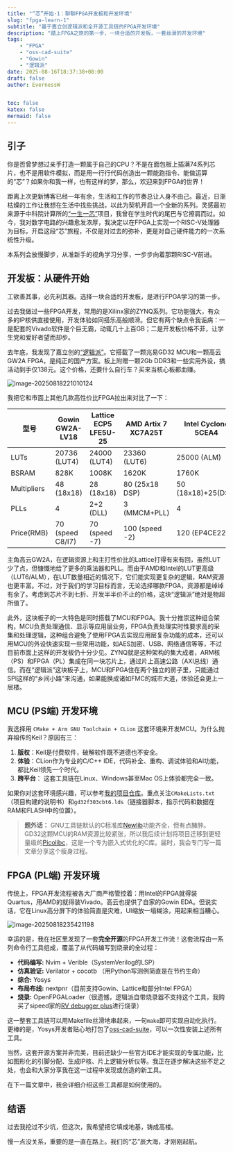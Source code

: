 ```yaml
---
title: "“芯”开始·1：聊聊FPGA开发板和开发环境"
slug: "fpga-learn-1"
subtitle: "基于嘉立创逻辑派和全开源工具链的FPGA开发环境"
description: "踏上FPGA之旅的第一步，一块合适的开发板，一套丝滑的开发环境"
tags:
    - "FPGA"
    - "oss-cad-suite"
    - "Gowin"
    - "逻辑派"
date: 2025-08-16T18:37:38+08:00
draft: false
author: EvernessW


toc: false
katex: false
mermaid: false
---
```


## 引子

你是否曾梦想过亲手打造一颗属于自己的CPU？不是在面包板上插满74系列芯片，也不是用软件模拟，而是用一行行代码创造出一颗能跑指令、能做运算的“芯”？如果你和我一样，也有这样的梦，那么，欢迎来到FPGA的世界！

距离上次更新博客已经一年有余，生活和工作的节奏总让人身不由己。最近，日渐枯燥的工作让我想在生活中找些挑战，以此为契机开启一个全新的系列。灵感最初来源于中科院计算所的[“一生一芯”](https://ysyx.oscc.cc/)项目，我曾在学生时代的尾巴与它擦肩而过。如今，我对数字电路的兴趣愈发浓厚，我决定以在FPGA上实现一个RISC-V处理器为目标，开启这段“芯”旅程，不仅是对过去的弥补，更是对自己硬件能力的一次系统性升级。

本系列会放慢脚步，从准新手的视角学习分享，一步步向着那颗RISC-V前进。

## 开发板：从硬件开始

工欲善其事，必先利其器。选择一块合适的开发板，是进行FPGA学习的第一步。

过去我做过一些FPGA开发，常用的是Xilinx家的ZYNQ系列。它功能强大，有众多的IP核供直接使用，开发体验如同搭乐高般顺滑。但它有两个缺点令我诟病：一是配套的Vivado软件是个巨无霸，动辄几十上百GB；二是开发板价格不菲，让学生党和爱好者望而却步。

去年底，我发现了嘉立创的[“逻辑派”](https://wiki.lckfb.com/zh-hans/fpga-ljpi/)。它搭载了一颗兆易GD32 MCU和一颗高云GW2A FPGA，是纯正的国产方案。板上附赠一颗2Gb DDR3和一些实用外设，搞活动到手仅138元。这个价格，还要什么自行车？买来当核心板都血赚。

![image-20250818221010124](https://img.ioyoi.me/20250826234024.webp)

我把它和市面上其他几款高性价比FPGA拉出来对比了一下：

| 型号        | **Gowin GW2A-LV18** | Lattice ECP5 LFE5U-25 | AMD Artix 7 XC7A25T | Intel Cyclone 5CEA4 |
| ----------- | ------------------- | --------------------- | ------------------- | ------------------- |
| LUTs        | 20736 (LUT4)        | 24000 (LUT4)          | 23360 (LUT6)        | 25000 (ALM)         |
| BSRAM       | 828K                | 1008K                 | 1620K               | 1760K               |
| Multipliers | 48 (18x18)          | 28 (18x18)            | 80 (25x18 DSP)      | 50 (18x18)+25(DSP)  |
| PLLs        | 4                   | 2+2 (DLL)             | 3 (MMCM+PLL)        | 4                   |
| Price(RMB)  | 70 (speed C8/I7)    | 70 (speed -7)         | 100 (speed -2)      | 120 (EP4CE22)       |

主角高云GW2A，在逻辑资源上和主打性价比的Lattice打得有来有回，虽然LUT少了点，但慷慨地给了更多的乘法器和PLL。而由于AMD和Intel的LUT更高级（LUT6/ALM），在LUT数量相近的情况下，它们能实现更复杂的逻辑，RAM资源也更丰富。不过，对于我们的学习目标而言，无论选择哪款FPGA，资源都是绰绰有余了。考虑到芯片不到七折、开发半半价不止的价格，这块“逻辑派”绝对是物超所值了。

此外，这块板子的一大特色是同时搭载了MCU和FPGA。我十分推崇这种组合架构，MCU负责处理通信、显示等应用层业务，FPGA负责处理实时性要求高的采集和处理逻辑，这种组合避免了使用FPGA去实现应用层复杂功能的成本，还可以用MCU的外设快速实现一些常用功能，如AES加密、USB、网络通信等等，不过目前市面上这样的开发板仍十分少见。ZYNQ就是这种架构的集大成者，ARM核（PS）和FPGA（PL）集成在同一块芯片上，通过片上高速公路（AXI总线）通信。而在“逻辑派”这块板子上，MCU和FPGA住在两个独立的房子里，只能通过SPI这样的“乡间小路”来沟通，如果能换成诸如FMC的城市大道，体验还会更上一层楼。

## MCU (PS端) 开发环境

我选择用 `CMake + Arm GNU Toolchain + CLion` 这套环境来开发MCU。为什么抛弃祖传的Keil？原因有三：
1. **版权**：Keil是付费软件，破解软件既不道德也不安全。
2. **体验**：CLion作为专业的C/C++ IDE，代码补全、重构、调试体验和AI功能，都比Keil领先一个时代。
3. **跨平台**： 这套工具链在Linux、Windows甚至Mac OS上体验都完全一致。

如果你对这套环境感兴趣，可以参考[我的项目仓库](https://github.com/I0Y0I/Logicpi_PS_starter)。重点关注`CMakeLists.txt`（项目构建的说明书）和`gd32f303cbt6.lds`（链接器脚本，指示代码和数据在RAM和FLASH中的位置）。

> **题外话：** GNU工具链默认的C标准库[Newlib](https://sourceware.org/newlib/)功能齐全，但有点臃肿。GD32这颗MCU的RAM资源比较紧张，所以我后续计划将项目迁移到更轻量级的[Picolibc](https://github.com/picolibc/picolibc)，这是一个专为嵌入式优化的C库。届时，我会专门写一篇文章分享这个瘦身过程。

## FPGA (PL端) 开发环境

传统上，FPGA开发流程被各大厂商严格管控着：用Intel的FPGA就得装Quartus，用AMD的就得装Vivado。高云也提供了自家的Gowin EDA。但说实话，它在Linux高分屏下的体验简直是灾难，UI缩放一塌糊涂，用起来相当糟心。

![image-20250818235421198](https://img.ioyoi.me/20250826234033.webp)

幸运的是，我在社区里发现了一套**完全开源**的FPGA开发工作流！这套流程由一系列命令行工具组成，覆盖了从代码编写到烧录的全过程：

*   **代码编写:** Nvim + Verible（SystemVerilog的LSP）
*   **仿真验证:** Verilator + cocotb （用Python写测例简直是在节约生命）
*   **综合:** Yosys
*   **布局布线:** nextpnr（目前支持Gowin、Lattice和部分Intel FPGA）
*   **烧录:** OpenFPGALoader（很遗憾，逻辑派自带烧录器不支持这个工具，我购买了sipeed家的[RV debugger plus](https://github.com/sipeed/RV-Debugger-BL702)进行烧录）

这一整套工具链可以用Makefile丝滑地串起来，一句`make`即可实现自动化执行。更棒的是，Yosys开发者贴心地打包了[oss-cad-suite](https://github.com/YosysHQ/oss-cad-suite-build)，可以一次性安装上述所有工具。

当然，这套开源方案并非完美，目前还缺少一些官方IDE才能实现的专属功能，比如图形化的引脚分配、生成IP核、片上逻辑分析仪等。我正在逐步解决这些不足之处，也会和大家分享我在这一过程中发现或创造的新工具。

在下一篇文章中，我会详细介绍这些工具都是如何使用的。

## 结语

过去我挖过不少坑，但这次，我希望把它填成地基，铸成高楼。

慢一点没关系，重要的是一直在路上。我们的“芯”辰大海，才刚刚起航。
